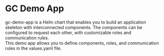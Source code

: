 # GC Demo App 

gc-demo-app is a Helm chart that enables you to build an application
skeleton with interconnected components. The components can be configured
to request each other, with customizable roles and communication rules.  
This demo app allows you to define components, roles, and communication 
rules in the values.yaml file.
